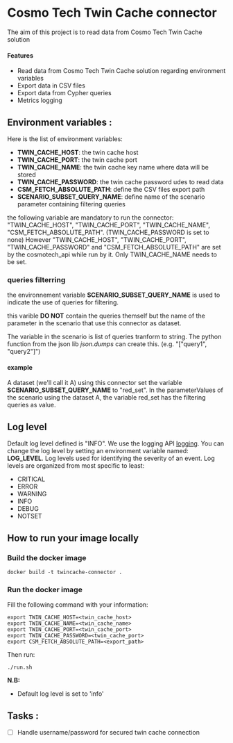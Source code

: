 # Cosmo Tech Twin Cache connector

The aim of this project is to read data from Cosmo Tech Twin Cache solution

#### Features

- Read data from Cosmo Tech Twin Cache solution regarding environment variables
- Export data in CSV files 
- Export data from Cypher queries
- Metrics logging

## Environment variables :

Here is the list of environment variables:

- **TWIN_CACHE_HOST**: the twin cache host
- **TWIN_CACHE_PORT**: the twin cache port
- **TWIN_CACHE_NAME**: the twin cache key name where data will be stored
- **TWIN_CACHE_PASSWORD**: the twin cache password udes to read data
- **CSM_FETCH_ABSOLUTE_PATH**: define the CSV files export path
- **SCENARIO_SUBSET_QUERY_NAME**: define name of the scenario parameter containing filtering queries


the following variable are mandatory to run the connector: "TWIN_CACHE_HOST", "TWIN_CACHE_PORT", "TWIN_CACHE_NAME", "CSM_FETCH_ABSOLUTE_PATH". (TWIN_CACHE_PASSWORD is set to none)
However "TWIN_CACHE_HOST", "TWIN_CACHE_PORT", "TWIN_CACHE_PASSWORD" and "CSM_FETCH_ABSOLUTE_PATH" are set by the cosmotech_api while run by it. Only TWIN_CACHE_NAME needs to be set.

### queries filterring

the environnement variable **SCENARIO_SUBSET_QUERY_NAME** is used to indicate the use of queries for filtering.

this varible **DO NOT** contain the queries themself but the name of the parameter in the scenario that use this connector as dataset.

The variable in the scenario is list of queries tranform to string. The python function from the json lib *json.dumps* can create this. (e.g. "[\"query1\", \"query2\"]")

#### example

A dataset (we'll call it A) using this connector set the variable **SCENARIO_SUBSET_QUERY_NAME** to "red_set".
In the parameterValues of the scenario using the dataset A, the variable red_set has the filtering queries as value. 

## Log level

Default log level defined is "INFO".
We use the logging API [logging](https://docs.python.org/3/library/logging.html).
You can change the log level by setting an environment variable named: **LOG_LEVEL**.
Log levels used for identifying the severity of an event. Log levels are organized from most specific to least:

- CRITICAL
- ERROR
- WARNING
- INFO
- DEBUG
- NOTSET

## How to run your image locally

### Build the docker image

`docker build -t twincache-connector .`

### Run the docker image

Fill the following command with your information:

```
export TWIN_CACHE_HOST=<twin_cache_host>
export TWIN_CACHE_NAME=<twin_cache_name>
export TWIN_CACHE_PORT=<twin_cache_port>
export TWIN_CACHE_PASSWORD=<twin_cache_port>
export CSM_FETCH_ABSOLUTE_PATH=<export_path>
```

Then run:

`./run.sh`

**N.B:**

- Default log level is set to 'info'

## Tasks :

- [ ]  Handle username/password for secured twin cache connection

